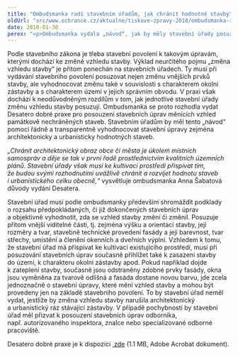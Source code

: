 ```yaml
---
title: "Ombudsmanka radí stavebním úřadům, jak chránit hodnotné stavby"
oldUrl: "src/www.ochrance.cz/aktualne/tiskove-zpravy-2018/ombudsmanka-radi-stavebnim-uradum-jak-chranit-hodnotne-stavby"
date: 2018-01-30
perex: "<p>Ombudsmanka vydala „návod“, jak by měly stavební úřady posuzovat případy, kdy stavební úpravy změní vzhled stavby. Kvůli nejednotnému postupu úřadů dochází podle ombudsmanky v některých případech k necitlivým a nevratným zásahům do architektonických hodnot staveb, které sice nejsou památkově chráněné, ale spoluutvářejí vzhled obcí a měst.</p>"
---
```


<!-- imported from the old website -->

<p>Podle stavebního zákona je třeba stavební povolení k takovým úpravám, kterými dochází ke změně vzhledu stavby. Výklad neurčitého pojmu „změna vzhledu stavby“ je přitom ponechán na stavebních úřadech. Ty musí při vydávání stavebního povolení posuzovat nejen změnu vnějších prvků stavby, ale vyhodnocovat změnu také v souvislosti s charakterem okolní zástavby a s charakterem území v jejich správním obvodu. V praxi však dochází k neodůvodněným rozdílům v tom, jak jednotlivé stavební úřady změnu vzhledu stavby posuzují. Ombudsmanka se proto rozhodla vydat Desatero dobré praxe pro posouzení stavebních úprav měnících vzhled památkově nechráněných staveb. Stavebním úřadům by měl tento „návod“ pomoci řádně a transparentně vyhodnocovat stavební úpravy zejména architektonicky a urbanisticky hodnotných staveb.</p> <p><i>„Chránit architektonický obraz obce či města je úkolem místních samospráv a děje se tak v první řadě prostřednictvím kvalitních územních plánů. Stavební úřady však musí ke kultivaci prostředí přispívat tím, že budou svými rozhodnutími uvážlivě chránit a rozvíjet hodnotu staveb i urbanistického celku obecně,“</i> vysvětluje ombudsmanka Anna Šabatová důvody vydání Desatera.</p> <p>Stavební úřad musí podle ombudsmanky především shromáždit podklady o rozsahu předpokládaných, či již dokončených stavebních úprav a objektivně vyhodnotit, zda se vzhled stavby změní či změnil. Posuzuje přitom vnější viditelné části, tj. zejména výšku a orientaci stavby, její rozměry a tvar, stavebně technické provedení fasády a její barevnost, tvar střechy, umístění a členění okenních a dveřních výplní. Vzhledem k tomu, že stavební úřad má přispívat ke kultivaci existujícího prostředí, musí při posuzování stavebních úprav současně přihlížet také k zasazení stavby do území, k charakteru okolní zástavby apod. Pokud například dojde k zateplení stavby, současně jsou odstraněny zdobné prvky fasády, okna jsou vyměněna za tvarově odlišná a fasáda dostane novou barvu, jde zcela jednoznačně o stavební úpravy, které mění vzhled stavby a mohou být provedeny jen na základě stavebního povolení. To by stavební úřad neměl vydat, jestliže by změna vzhledu stavby narušila architektonický a urbanistický ráz stávající zástavby. V případě pochybností by stavební úřad měl přizvat k posouzení stavebních úprav odborníka, např. autorizovaného inspektora, znalce nebo specializované odborné pracoviště.</p> <p>Desatero dobré praxe je k dispozici <a title="Otevření do nového okna" href="https://www.ochrance.cz/fileadmin/user_upload/Letaky/Desatero_stavebni_urady.pdf" target="_blank"><img alt="" src="https://www.ochrance.cz/typo3/ext/od_linkdesc/icons/pdf.gif" class="od_linkdesc_icon" /> zde</a> (1.1 MB, Adobe Acrobat dokument).</p>
